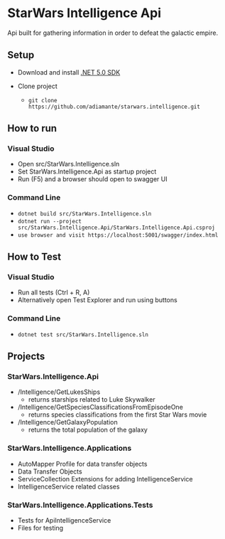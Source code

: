 # StarWars Intelligence Api

Api built for gathering information in order to defeat the galactic empire.

## Setup

* Download and install [.NET 5.0 SDK](https://dotnet.microsoft.com/en-us/download/dotnet/5.0)

* Clone project
    * `git clone https://github.com/adiamante/starwars.intelligence.git`

## How to run

### Visual Studio

* Open src/StarWars.Intelligence.sln
* Set StarWars.Intelligence.Api as startup project
* Run (F5) and a browser should open to swagger UI

### Command Line

* `dotnet build src/StarWars.Intelligence.sln`
* `dotnet run --project src/StarWars.Intelligence.Api/StarWars.Intelligence.Api.csproj`
* `use browser and visit https://localhost:5001/swagger/index.html`

## How to Test

### Visual Studio

* Run all tests (Ctrl + R, A)
* Alternatively open Test Explorer and run using buttons

### Command Line

* `dotnet test src/StarWars.Intelligence.sln`

## Projects

### StarWars.Intelligence.Api
* /Intelligence/GetLukesShips 
    * returns starships related to Luke Skywalker
* /Intelligence/GetSpeciesClassificationsFromEpisodeOne
    * returns species classifications from the first Star Wars movie
* /Intelligence/GetGalaxyPopulation
    * returns the total population of the galaxy

### StarWars.Intelligence.Applications
* AutoMapper Profile for data transfer objects
* Data Transfer Objects
* ServiceCollection Extensions for adding IntelligenceService
* IntelligenceService related classes

### StarWars.Intelligence.Applications.Tests
* Tests for ApiIntelligenceService
* Files for testing
